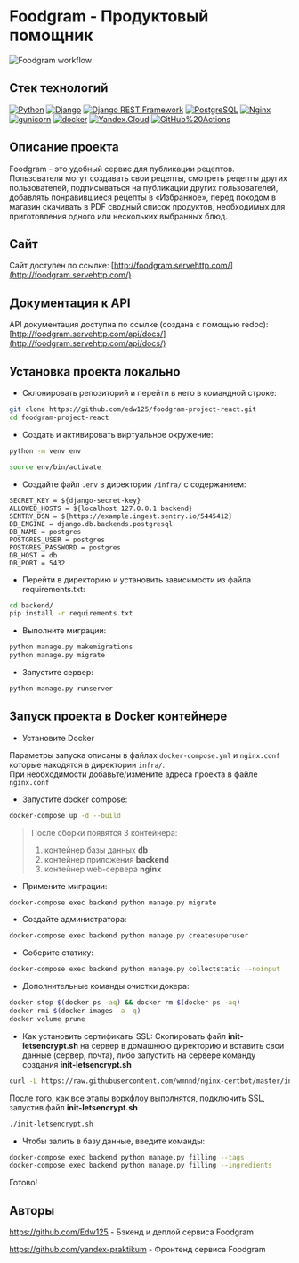 # Foodgram - Продуктовый помощник
![Foodgram workflow](https://github.com/Edw125/foodgram-project-react/actions/workflows/foodgram_workflow.yml/badge.svg)  

## Стек технологий
[![Python](https://img.shields.io/badge/-Python-464646?style=flat-square&logo=Python)](https://www.python.org/)
[![Django](https://img.shields.io/badge/-Django-464646?style=flat-square&logo=Django)](https://www.djangoproject.com/)
[![Django REST Framework](https://img.shields.io/badge/-Django%20REST%20Framework-464646?style=flat-square&logo=Django%20REST%20Framework)](https://www.django-rest-framework.org/)
[![PostgreSQL](https://img.shields.io/badge/-PostgreSQL-464646?style=flat-square&logo=PostgreSQL)](https://www.postgresql.org/)
[![Nginx](https://img.shields.io/badge/-NGINX-464646?style=flat-square&logo=NGINX)](https://nginx.org/ru/)
[![gunicorn](https://img.shields.io/badge/-gunicorn-464646?style=flat-square&logo=gunicorn)](https://gunicorn.org/)
[![docker](https://img.shields.io/badge/-Docker-464646?style=flat-square&logo=docker)](https://www.docker.com/)
[![Yandex.Cloud](https://img.shields.io/badge/-Yandex.Cloud-464646?style=flat-square&logo=Yandex.Cloud)](https://cloud.yandex.ru/)
[![GitHub%20Actions](https://img.shields.io/badge/-GitHub%20Actions-464646?style=flat-square&logo=GitHub%20actions)](https://github.com/features/actions)

## Описание проекта
Foodgram - это удобный сервис для публикации рецептов. Пользователи могут создавать свои рецепты, 
смотреть рецепты других пользователей, подписываться на публикации других пользователей, добавлять 
понравившиеся рецепты в «Избранное», перед походом в магазин скачивать в PDF сводный список продуктов, 
необходимых для приготовления одного или нескольких выбранных блюд.

## Сайт
Сайт доступен по ссылке:
[http://foodgram.servehttp.com/](http://foodgram.servehttp.com/)

## Документация к API
API документация доступна по ссылке (создана с помощью redoc):
[http://foodgram.servehttp.com/api/docs/](http://foodgram.servehttp.com/api/docs/)

## Установка проекта локально
* Склонировать репозиторий и перейти в него в командной строке:
```bash
git clone https://github.com/edw125/foodgram-project-react.git
cd foodgram-project-react
```

* Cоздать и активировать виртуальное окружение:
```bash
python -m venv env
```
```bash
source env/bin/activate
```

* Cоздайте файл `.env` в директории `/infra/` с содержанием:
```
SECRET_KEY = ${django-secret-key}
ALLOWED_HOSTS = ${localhost 127.0.0.1 backend}
SENTRY_DSN = ${https://example.ingest.sentry.io/5445412}
DB_ENGINE = django.db.backends.postgresql
DB_NAME = postgres
POSTGRES_USER = postgres
POSTGRES_PASSWORD = postgres
DB_HOST = db
DB_PORT = 5432
```

* Перейти в директорию и установить зависимости из файла requirements.txt:
```bash
cd backend/
pip install -r requirements.txt
```

* Выполните миграции:
```bash
python manage.py makemigrations
python manage.py migrate
```

* Запустите сервер:
```bash
python manage.py runserver
```

## Запуск проекта в Docker контейнере
* Установите Docker

Параметры запуска описаны в файлах `docker-compose.yml` и `nginx.conf` которые находятся в директории `infra/`.  
При необходимости добавьте/измените адреса проекта в файле `nginx.conf`

* Запустите docker compose:
```bash
docker-compose up -d --build
```  

  > После сборки появятся 3 контейнера:
  > 1. контейнер базы данных **db**
  > 2. контейнер приложения **backend**
  > 3. контейнер web-сервера **nginx**

* Примените миграции:
```bash
docker-compose exec backend python manage.py migrate
```
* Создайте администратора:
```bash
docker-compose exec backend python manage.py createsuperuser
```
* Соберите статику:
```bash
docker-compose exec backend python manage.py collectstatic --noinput
```
* Дополнительные команды очистки докера:
```bash
docker stop $(docker ps -aq) && docker rm $(docker ps -aq)
docker rmi $(docker images -a -q)
docker volume prune
```
* Как установить сертификаты SSL:
Скопировать файл **init-letsencrypt.sh** на сервер в домашнюю директорию и вставить свои данные (сервер, почта),
либо запустить на сервере команду создания **init-letsencrypt.sh** 
```bash
curl -L https://raw.githubusercontent.com/wmnnd/nginx-certbot/master/init-letsencrypt.sh > init-letsencrypt.sh
```
После того, как все этапы воркфлоу выполнятся, подключить SSL, запустив файл **init-letsencrypt.sh**
```bash
./init-letsencrypt.sh
```
* Чтобы залить в базу данные, введите команды:
```bash
docker-compose exec backend python manage.py filling --tags
docker-compose exec backend python manage.py filling --ingredients
```
Готово! 

## Авторы
https://github.com/Edw125 -   Бэкенд и деплой сервиса Foodgram

https://github.com/yandex-praktikum - Фронтенд сервиса Foodgram
